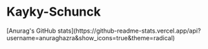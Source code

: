 # Kayky-Schunck
<div>
[Anurag's GitHub stats](https://github-readme-stats.vercel.app/api?username=anuraghazra&show_icons=true&theme=radical)
  </div>

  
